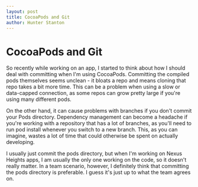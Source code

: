 ```yaml
---
layout: post
title: CocoaPods and Git
author: Hunter Stanton
---
```


# CocoaPods and Git
So recently while working on an app, I started to think about how I should deal with committing when I'm using CocoaPods. Committing the compiled pods themselves seems unclean - it bloats a repo and means cloning that repo takes a bit more time. This can be a problem when using a slow or data-capped connection, as some repos can grow pretty large if you're using many different pods.

On the other hand, it can cause problems with branches if you don't commit your Pods directory. Dependency management can become a headache if you're working with a repository that has a lot of branches, as you'll need to run pod install whenever you switch to a new branch. This, as you can imagine, wastes a lot of time that could otherwise be spent on actually developing.

I usually just commit the pods directory, but when I'm working on Nexus Heights apps, I am usually the only one working on the code, so it doesn't really matter. In a team scenario, however, I definitely think that committing the pods directory is preferable. I guess it's just up to what the team agrees on.




